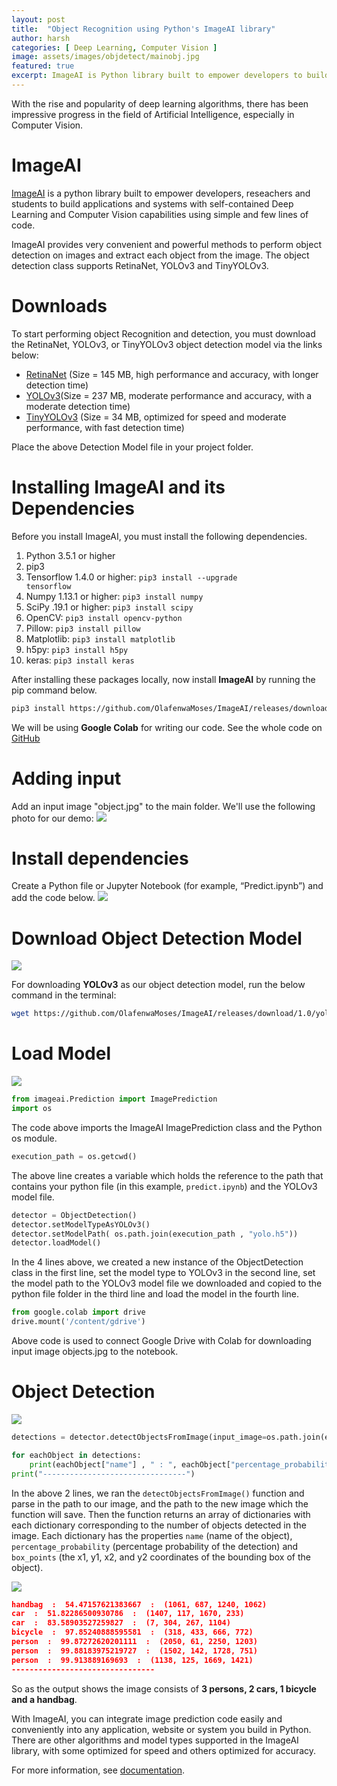 ```yaml
---
layout: post
title:  "Object Recognition using Python's ImageAI library"
author: harsh
categories: [ Deep Learning, Computer Vision ]
image: assets/images/objdetect/mainobj.jpg
featured: true
excerpt: ImageAI is Python library built to empower developers to build applications with self-contained Computer Vision capabilities.
---
```

With the rise and popularity of deep learning algorithms, there has been impressive progress in the field of Artificial Intelligence, especially in Computer Vision.

# ImageAI
[ImageAI](https://imageai.readthedocs.io/en/latest/) is a python library built to empower developers, reseachers and students to build applications and systems with self-contained Deep Learning and Computer Vision capabilities using simple and few lines of code.

<p>ImageAI provides very convenient and powerful methods to perform object detection on images and extract each object from the image. The object detection class supports RetinaNet, YOLOv3 and TinyYOLOv3.</p>


# Downloads
<p>To start performing object Recognition and detection, you must download the RetinaNet, YOLOv3, or TinyYOLOv3 object detection model via the links below:</p>

- [RetinaNet](https://github.com/OlafenwaMoses/ImageAI/releases/download/1.0/resnet50_coco_best_v2.0.1.h5) (Size = 145 MB, high performance and accuracy, with longer detection time)
- [YOLOv3](https://github.com/OlafenwaMoses/ImageAI/releases/download/1.0/yolo.h5)(Size = 237 MB, moderate performance and accuracy, with a moderate detection time)
- [TinyYOLOv3](https://github.com/OlafenwaMoses/ImageAI/releases/download/1.0/yolo-tiny.h5) (Size = 34 MB, optimized for speed and moderate performance, with fast detection time)

<p>Place the above Detection Model file in your project folder.</p>

# Installing ImageAI and its Dependencies
Before you install ImageAI, you must install the following dependencies.
1. Python 3.5.1 or higher
2. pip3
3. Tensorflow 1.4.0 or higher: <code>pip3 install --upgrade tensorflow</code>
4. Numpy 1.13.1 or higher: <code>pip3 install numpy</code>
5. SciPy .19.1 or higher: <code>pip3 install scipy</code>
6. OpenCV: <code>pip3 install opencv-python</code>
7. Pillow: <code>pip3 install pillow</code>
8. Matplotlib: <code>pip3 install matplotlib</code>
9. h5py: <code>pip3 install h5py</code>
10. keras: <code>pip3 install keras</code>

After installing these packages locally, now install **ImageAI** by running the pip command below.
```sh
pip3 install https://github.com/OlafenwaMoses/ImageAI/releases/download/2.0.2/imageai-2.0.2-py3-none-any.whl
```
We will be using **Google Colab** for writing our code. See the whole code on [GitHub](https://github.com/Euno257/Object-detection-using-ImageAI)
# Adding input
Add an input image "object.jpg" to the main folder. We'll use the following photo for our demo:
![](/assets/images/objdetect/objects.jpg)

# Install dependencies
Create a Python file or Jupyter Notebook (for example, “Predict.ipynb”) and add the code below.
![](/assets/images/objdetect/dependencies.png)

# Download Object Detection Model
![](/assets/images/objdetect/imageai.png)

For downloading **YOLOv3** as our object detection model, run the below command in the terminal:
```sh
wget https://github.com/OlafenwaMoses/ImageAI/releases/download/1.0/yolo.h5
```

# Load Model
![](/assets/images/objdetect/loadmodel.png)

```py
from imageai.Prediction import ImagePrediction
import os
```

The code above imports the ImageAI ImagePrediction class and the Python os module.

```py
execution_path = os.getcwd()
```

The above line creates a variable which holds the reference to the path that contains your python file (in this example, `predict.ipynb`) and the YOLOv3 model file.

```py
detector = ObjectDetection()
detector.setModelTypeAsYOLOv3()
detector.setModelPath( os.path.join(execution_path , "yolo.h5"))
detector.loadModel()
```

In the 4 lines above, we created a new instance of the ObjectDetection class in the first line, set the model type to YOLOv3 in the second line, set the model path to the YOLOv3 model file we downloaded and copied to the python file folder in the third line and load the model in the fourth line.

```py
from google.colab import drive
drive.mount('/content/gdrive')
```

Above code is used to connect Google Drive with Colab for downloading input image objects.jpg to the notebook.

# Object Detection
![](/assets/images/objdetect/result.png)

```py
detections = detector.detectObjectsFromImage(input_image=os.path.join(execution_path , "/content/gdrive/My Drive/objects.jpg"), output_image_path=os.path.join(execution_path , "/content/gdrive/My Drive/output.jpg"), minimum_percentage_probability=30)

for eachObject in detections:
    print(eachObject["name"] , " : ", eachObject["percentage_probability"], " : ", eachObject["box_points"] )
print("--------------------------------")
```

In the above 2 lines, we ran the `detectObjectsFromImage()` function and parse in the path to our image, and the path to the new image which the function will save. Then the function returns an array of dictionaries with each dictionary corresponding to the number of objects detected in the image. Each dictionary has the properties `name` (name of the object), `percentage_probability` (percentage probability of the detection) and `box_points` (the x1, y1, x2, and y2 coordinates of the bounding box of the object).

![](/assets/images/objdetect/output.jpg)

```json
handbag  :  54.47157621383667  :  (1061, 687, 1240, 1062)
car  :  51.82286500930786  :  (1407, 117, 1670, 233)
car  :  83.58903527259827  :  (7, 304, 267, 1104)
bicycle  :  97.85240888595581  :  (318, 433, 666, 772)
person  :  99.87272620201111  :  (2050, 61, 2250, 1203)
person  :  99.88183975219727  :  (1502, 142, 1728, 751)
person  :  99.913889169693  :  (1138, 125, 1669, 1421)
--------------------------------

```

So as the output shows the image consists of **3 persons, 2 cars, 1 bicycle and a handbag**.

With ImageAI, you can integrate image prediction code easily and conveniently into any application, website or system you build in Python. There are other algorithms and model types supported in the ImageAI library, with some optimized for speed and others optimized for accuracy.

For more information, see [documentation](https://imageai.readthedocs.io/en/latest/).
